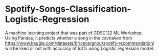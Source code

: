 # Spotify-Songs-Classification-Logistic-Regression
A machine learning project that was part of GDSC'22 ML Workshop.\
Using Pandas, it predicts whether a song in the csv(taken from https://www.kaggle.com/datasets/bricevergnou/spotify-recommendation) will be liked or not with accuracy of 90% using Logistic regression model.
